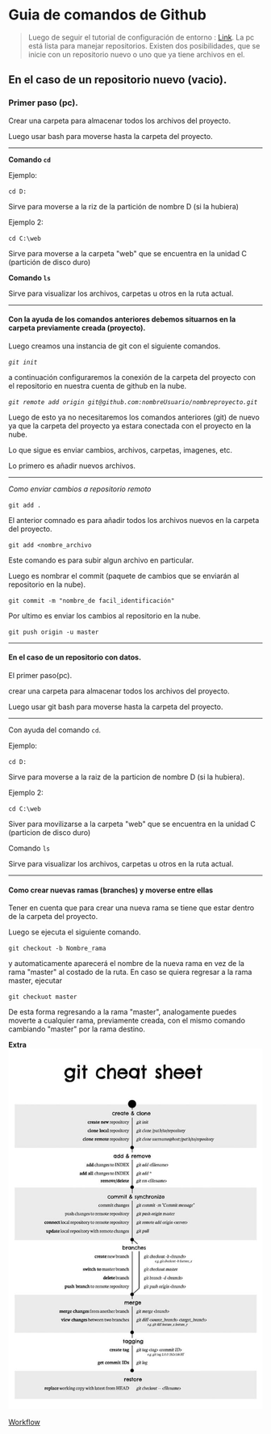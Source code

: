 # Guia de comandos de Github

>Luego de seguir el tutorial de configuración de entorno :
[Link](https://www.taringa.net/+info/como-configurar-github-en-pc_h15ru).
>La pc está lista para manejar repositorios.
>Existen dos posibilidades, que se inicie con un repositorio nuevo o uno que ya tiene archivos en el.

## En el caso de un repositorio nuevo (vacio).

### Primer paso (pc).

Crear una carpeta para almacenar todos los archivos del proyecto.

Luego usar bash para moverse hasta la carpeta del proyecto.

--------
**Comando `cd`**

Ejemplo:

`cd D:`

Sirve para moverse a la riz  de la partición de nombre D (si la hubiera)

Ejemplo 2:

`cd C:\web`

Sirve para moverse a la carpeta "web" que se encuentra en la unidad C (partición de disco duro)

**Comando `ls`**

Sirve para visualizar los archivos, carpetas u otros en la ruta actual.

---------

#### Con la ayuda de los comandos anteriores debemos situarnos en la carpeta previamente creada (proyecto).

Luego creamos una instancia de git con el siguiente comandos.

*`git init`*

a continuación configuraremos la conexión de la carpeta del proyecto con el repositorio en nuestra cuenta de github en la nube.

*`git remote add origin git@github.com:nombreUsuario/nombreproyecto.git`*

Luego de esto ya no necesitaremos los comandos anteriores (git) de nuevo ya que la carpeta del proyecto ya estara conectada con el proyecto en la nube.

Lo que sigue es enviar cambios, archivos, carpetas, imagenes, etc.

Lo primero es añadir nuevos archivos.

-------
*Como enviar cambios a repositorio remoto*

`git add .`

El anterior comnado es para añadir todos los archivos nuevos en la carpeta del proyecto.

`git add <nombre_archivo`

Este comando es para subir algun archivo en particular.

Luego es nombrar el commit (paquete de cambios que se enviarán al repositorio en la nube).

`git commit -m "nombre_de facil_identificación"`

Por ultimo es enviar los cambios al repositorio en la nube.

`git push origin -u master`

------------------------------------------------
#### En el caso de un repositorio con datos.

El primer paso(pc).

crear una carpeta para almacenar todos los archivos del proyecto.

Luego usar git bash para moverse hasta la carpeta del proyecto.

-------------

Con ayuda del comando `cd`.

Ejemplo:

`cd D:`

Sirve para moverse a la raiz de la particion de nombre D (si la hubiera).

Ejemplo 2:

`cd C:\web`

Siver para movilizarse a la carpeta "web" que se encuentra en la unidad C (particion de disco duro)

Comando `ls`

Sirve para visualizar los archivos, carpetas u otros en la ruta actual.

----------------

#### Como crear nuevas ramas (branches) y moverse entre ellas

Tener en cuenta que para crear una nueva rama se tiene que estar dentro de la carpeta del proyecto.

Luego se ejecuta el siguiente comando.

`git checkout -b Nombre_rama`

y automaticamente aparecerá el nombre de la nueva rama en vez de la rama "master" al costado de la ruta.
En caso se quiera regresar a la rama master, ejecutar

`git checkuot master`

De esta forma regresando a la rama "master", analogamente puedes moverte a cualquier rama, previamente creada, con el mismo comando cambiando "master" por la rama destino.

**Extra**
![flow](begin.jpeg)

[Workflow](https://www.atlassian.com/git/tutorials/comparing-workflows/gitflow-workflow)
